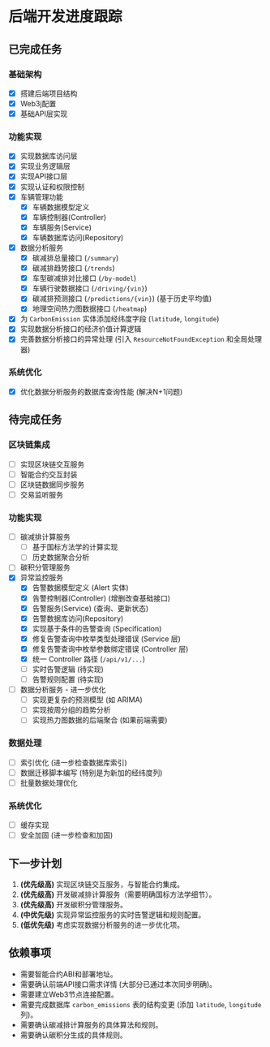 # 后端开发进度跟踪

## 已完成任务

### 基础架构
- [x] 搭建后端项目结构
- [x] Web3j配置
- [x] 基础API层实现

### 功能实现
- [x] 实现数据库访问层
- [x] 实现业务逻辑层
- [x] 实现API接口层
- [x] 实现认证和权限控制
- [x] 车辆管理功能
  - [x] 车辆数据模型定义
  - [x] 车辆控制器(Controller)
  - [x] 车辆服务(Service)
  - [x] 车辆数据库访问(Repository)
- [x] 数据分析服务
  - [x] 碳减排总量接口 (`/summary`)
  - [x] 碳减排趋势接口 (`/trends`)
  - [x] 车型碳减排对比接口 (`/by-model`)
  - [x] 车辆行驶数据接口 (`/driving/{vin}`)
  - [x] 碳减排预测接口 (`/predictions/{vin}`) (基于历史平均值)
  - [x] 地理空间热力图数据接口 (`/heatmap`)
- [x] 为 `CarbonEmission` 实体添加经纬度字段 (`latitude`, `longitude`)
- [x] 实现数据分析接口的经济价值计算逻辑
- [x] 完善数据分析接口的异常处理 (引入 `ResourceNotFoundException` 和全局处理器)

### 系统优化
- [x] 优化数据分析服务的数据库查询性能 (解决N+1问题)

## 待完成任务

### 区块链集成
- [ ] 实现区块链交互服务
- [ ] 智能合约交互封装
- [ ] 区块链数据同步服务
- [ ] 交易监听服务

### 功能实现
- [ ] 碳减排计算服务
  - [ ] 基于国标方法学的计算实现
  - [ ] 历史数据聚合分析
- [ ] 碳积分管理服务
- [x] 异常监控服务
  - [x] 告警数据模型定义 (Alert 实体)
  - [x] 告警控制器(Controller) (增删改查基础接口)
  - [x] 告警服务(Service) (查询、更新状态)
  - [x] 告警数据库访问(Repository)
  - [x] 实现基于条件的告警查询 (Specification)
  - [x] 修复告警查询中枚举类型处理错误 (Service 层)
  - [x] 修复告警查询中枚举参数绑定错误 (Controller 层)
  - [x] 统一 Controller 路径 (`/api/v1/...`)
  - [ ] 实时告警逻辑 (待实现)
  - [ ] 告警规则配置 (待实现)
- [ ] 数据分析服务 - 进一步优化
  - [ ] 实现更复杂的预测模型 (如 ARIMA)
  - [ ] 实现按周分组的趋势分析
  - [ ] 实现热力图数据的后端聚合 (如果前端需要)

### 数据处理
- [ ] 索引优化 (进一步检查数据库索引)
- [ ] 数据迁移脚本编写 (特别是为新加的经纬度列)
- [ ] 批量数据处理优化

### 系统优化
- [ ] 缓存实现
- [ ] 安全加固 (进一步检查和加固)

## 下一步计划
1. **(优先级高)** 实现区块链交互服务，与智能合约集成。
2. **(优先级高)** 开发碳减排计算服务（需要明确国标方法学细节）。
3. **(优先级高)** 开发碳积分管理服务。
4. **(中优先级)** 实现异常监控服务的实时告警逻辑和规则配置。
5. **(低优先级)** 考虑实现数据分析服务的进一步优化项。

## 依赖事项
- 需要智能合约ABI和部署地址。
- 需要确认前端API接口需求详情 (大部分已通过本次同步明确)。
- 需要建立Web3节点连接配置。
- 需要完成数据库 `carbon_emissions` 表的结构变更 (添加 `latitude`, `longitude` 列)。
- 需要确认碳减排计算服务的具体算法和规则。
- 需要确认碳积分生成的具体规则。
